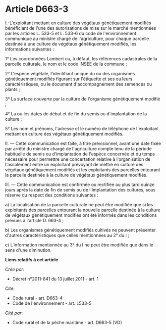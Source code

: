 # Article D663-3

I.-L'exploitant mettant en culture des végétaux génétiquement modifiés bénéficiant de l'une des autorisations de mise sur le
marché mentionnées par les articles L. 533-5 et L. 533-6 du code de l'environnement communique au ministre chargé de
l'agriculture, pour chaque parcelle destinée à une culture de végétaux génétiquement modifiés, les informations suivantes : 

1° Les coordonnées Lambert ou, à défaut, les références cadastrales de la parcelle culturale, le nom et le code INSEE de la
commune ; 

2° L'espèce végétale, l'identifiant unique du ou des organismes génétiquement modifiés figurant sur l'étiquette et ses ou
leurs caractéristiques, ou le document d'accompagnement des semences ou plants ; 

3° La surface couverte par la culture de l'organisme génétiquement modifié ; 

4° La ou les dates de début et de fin du semis ou d'implantation de la culture ; 

5° Les nom et prénoms, l'adresse et le numéro de téléphone de l'exploitant mettant en culture des végétaux génétiquement
modifiés. 

II. ― Cette communication est faite, à titre prévisionnel, avant une date fixée par arrêté du ministre chargé de
l'agriculture compte tenu de la période habituelle de semis ou d'implantation de l'espèce concernée et du temps nécessaire
pour permettre une concertation relative à l'organisation de l'assolement entre un exploitant prévoyant de mettre en culture
des végétaux génétiquement modifiés et les exploitants des parcelles entourant la parcelle destinée à la culture de végétaux
génétiquement modifiés. 

III. ― Cette communication est confirmée ou rectifiée au plus tard quinze jours après la date de fin de semis ou de
l'implantation des cultures, sous réserve du respect des conditions suivantes : 

a) La localisation de la parcelle culturale ne peut être modifiée que si les exploitants des parcelles entourant la nouvelle
parcelle destinée à la culture de végétaux génétiquement modifiés ont été informés dans les conditions prévues à l'article D.
663-4 ; 

b) Les organismes génétiquement modifiés cultivés ne peuvent présenter d'autres caractéristiques que celles mentionnées au 2°
du I ; 

c) L'information mentionnée au 3° du I ne peut être modifiée que dans le sens d'une diminution.

**Liens relatifs à cet article**

_Créé par_:

  - Décret n°2011-841 du 13 juillet 2011 - art. 1

_Cite_:

  - Code rural - art. D663-4
  - Code de l'environnement - art. L533-5

_Cité par_:

  - Code rural et de la pêche maritime - art. D663-5 (VD)
